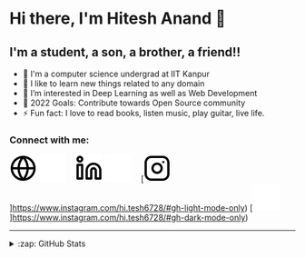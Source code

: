 # Hi there, I'm Hitesh Anand 👋 

## I'm a student, a son, a brother, a friend!!

- 🔭 I'm a computer science undergrad at IIT Kanpur
- 🌱 I like to learn new things related to any domain
- 👯 I’m interested in Deep Learning as well as Web Development
- 🥅 2022 Goals: Contribute towards Open Source community
- ⚡ Fun fact: I love to read books, listen music, play guitar, live life.

### Connect with me:

[![website](./img/globe-light.svg)](https://home.iitk.ac.in/~ahitesh20/#gh-light-mode-only)
[![website](./img/globe-dark.svg)](https://home.iitk.ac.in/~ahitesh20/#gh-dark-mode-only)
&nbsp;&nbsp;
[![website](./img/linkedin-light.svg)](https://www.linkedin.com/in/hitesh-anand#gh-light-mode-only)
[![website](./img/linkedin-dark.svg)](https://www.linkedin.com/in/hitesh-anand#gh-dark-mode-only)
&nbsp;&nbsp;
[![website](./img/instagram-light.svg)]https://www.instagram.com/hi.tesh6728/#gh-light-mode-only)
[![website](./img/instagram-dark.svg)]https://www.instagram.com/hi.tesh6728/#gh-dark-mode-only)


---


<details>
  <summary>:zap: GitHub Stats</summary>

  <img align="left" alt="hitesh-anand's GitHub Stats" src="https://github-readme-stats.vercel.app/api?username=hitesh-anand&show_icons=true&hide_border=false&title_color=ff652f&icon_color=FFE400&bg_color=09131B&text_color=ffffff&border_color=0c1a25" />

</details>

[website]: https://home.iitk.ac.in/~ahitesh20/
[instagram]: https://www.instagram.com/hi.tesh6728/
[linkedin]: https://www.linkedin.com/in/hitesh-anand